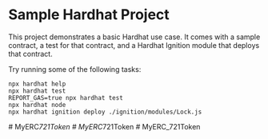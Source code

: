 # Sample Hardhat Project

This project demonstrates a basic Hardhat use case. It comes with a sample contract, a test for that contract, and a Hardhat Ignition module that deploys that contract.

Try running some of the following tasks:

```shell
npx hardhat help
npx hardhat test
REPORT_GAS=true npx hardhat test
npx hardhat node
npx hardhat ignition deploy ./ignition/modules/Lock.js
```
#   M y E R C _ 7 2 1 T o k e n  
 #   M y E R C _ 7 2 1 T o k e n  
 #   M y E R C _ 7 2 1 T o k e n  
 